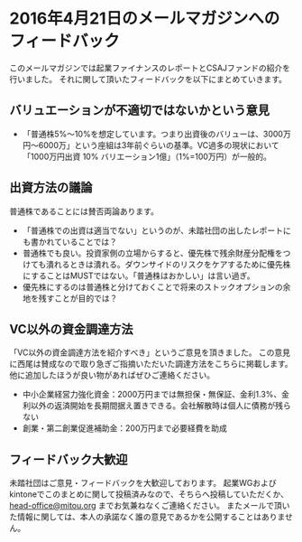 # 2016年4月21日のメールマガジンへのフィードバック

このメールマガジンでは起業ファイナンスのレポートとCSAJファンドの紹介を行いました。
それに関して頂いたフィードバックを以下にまとめていきます。

## バリュエーションが不適切ではないかという意見

- 「普通株5%〜10%を想定しています。つまり出資後のバリューは、3000万円〜6000万」という座組は3年前ぐらいの基準。VC過多の現状において「1000万円出資 10% バリエーション1億」（1%=100万円）が一般的。

## 出資方法の議論

普通株であることには賛否両論あります。

- 「普通株での出資は適当でない」というのが、未踏社団の出したレポートにも書かれていることでは？
- 普通株でも良い。投資家側の立場からすると、優先株で残余財産分配権をつけても潰れるときは潰れる。ダウンサイドのリスクをケアするために優先株にすることはMUSTではない。「普通株はおかしい」は言い過ぎ。
- 優先株にするのは普通株と分けておくことで将来のストックオプションの余地を残すことが目的では？

## VC以外の資金調達方法

「VC以外の資金調達方法を紹介すべき」というご意見を頂きました。
この意見に西尾は賛成なので取り急ぎご指摘いただいた調達方法をこちらに掲載します。
他に追加したほうが良い物があればぜひご連絡ください。

- 中小企業経営力強化資金：2000万円までは無担保・無保証、金利1.3%、金利以外の返済開始を長期間据え置きできる。会社解散時は個人に債務が残らない
- 創業・第二創業促進補助金：200万円まで必要経費を助成

## フィードバック大歓迎

未踏社団はご意見・フィードバックを大歓迎しております。
起業WGおよびkintoneでこのまとめに関して投稿済みなので、そちらへ投稿していただくか、 head-office@mitou.org までお気兼ねなくご連絡ください。
またメールで頂いた情報に関しては、本人の承諾なく誰の意見であるかを公開することはありません。
